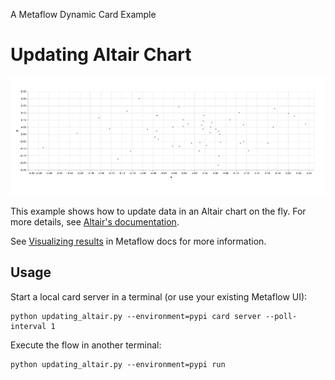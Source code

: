 
A Metaflow Dynamic Card Example
# Updating Altair Chart

![](../images/rtcard-updatingaltair.gif)

This example shows how to update data in an Altair chart on the fly.
For more details, see [Altair's documentation](https://altair-viz.github.io/).

See [Visualizing results](https://docs.metaflow.org/metaflow/visualizing-results) in Metaflow docs for more information.

## Usage

Start a local card server in a terminal (or use your existing Metaflow UI):
```
python updating_altair.py --environment=pypi card server --poll-interval 1
```
Execute the flow in another terminal:
```
python updating_altair.py --environment=pypi run
```
